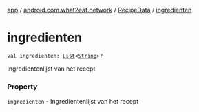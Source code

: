 [app](../../index.md) / [android.com.what2eat.network](../index.md) / [RecipeData](index.md) / [ingredienten](./ingredienten.md)

# ingredienten

`val ingredienten: `[`List`](https://kotlinlang.org/api/latest/jvm/stdlib/kotlin.collections/-list/index.html)`<`[`String`](https://kotlinlang.org/api/latest/jvm/stdlib/kotlin/-string/index.html)`>?`

Ingredientenlijst van het recept

### Property

`ingredienten` - Ingredientenlijst van het recept